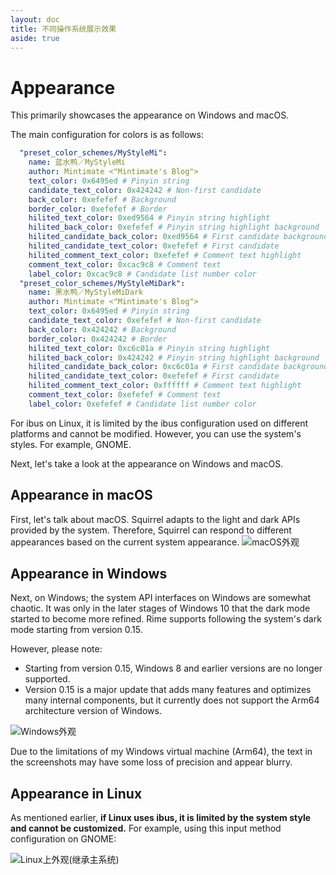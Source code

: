 ```yaml
---
layout: doc
title: 不同操作系统展示效果
aside: true
---
```

# Appearance
This primarily showcases the appearance on Windows and macOS.

<div class="wwads-cn wwads-horizontal" data-id="266" ></div>

The main configuration for colors is as follows:
```yaml
  "preset_color_schemes/MyStyleMi":
    name: 蓝水鸭／MyStyleMi
    author: Mintimate <"Mintimate's Blog">
    text_color: 0x6495ed # Pinyin string
    candidate_text_color: 0x424242 # Non-first candidate
    back_color: 0xefefef # Background
    border_color: 0xefefef # Border
    hilited_text_color: 0xed9564 # Pinyin string highlight
    hilited_back_color: 0xefefef # Pinyin string highlight background
    hilited_candidate_back_color: 0xed9564 # First candidate background
    hilited_candidate_text_color: 0xefefef # First candidate
    hilited_comment_text_color: 0xefefef # Comment text highlight
    comment_text_color: 0xcac9c8 # Comment text
    label_color: 0xcac9c8 # Candidate list number color
  "preset_color_schemes/MyStyleMiDark":
    name: 黑水鸭／MyStyleMiDark
    author: Mintimate <"Mintimate's Blog">
    text_color: 0x6495ed # Pinyin string
    candidate_text_color: 0xefefef # Non-first candidate
    back_color: 0x424242 # Background
    border_color: 0x424242 # Border
    hilited_text_color: 0xc6c01a # Pinyin string highlight
    hilited_back_color: 0x424242 # Pinyin string highlight background
    hilited_candidate_back_color: 0xc6c01a # First candidate background
    hilited_candidate_text_color: 0xefefef # First candidate
    hilited_comment_text_color: 0xffffff # Comment text highlight
    comment_text_color: 0xefefef # Comment text
    label_color: 0xefefef # Candidate list number color
```

For ibus on Linux, it is limited by the ibus configuration used on different platforms and cannot be modified. However, you can use the system's styles. For example, GNOME.

Next, let's take a look at the appearance on Windows and macOS.

## Appearance in macOS
First, let's talk about macOS. Squirrel adapts to the light and dark APIs provided by the system. Therefore, Squirrel can respond to different appearances based on the current system appearance.
![macOS外观](/image/demo/macOS_Mint.webp)

## Appearance in Windows
Next, on Windows; the system API interfaces on Windows are somewhat chaotic. It was only in the later stages of Windows 10 that the dark mode started to become more refined. Rime supports following the system's dark mode starting from version 0.15.

However, please note:
- Starting from version 0.15, Windows 8 and earlier versions are no longer supported.
- Version 0.15 is a major update that adds many features and optimizes many internal components, but it currently does not support the Arm64 architecture version of Windows.

![Windows外观](/image/demo/Windows_Mint.webp)

Due to the limitations of my Windows virtual machine (Arm64), the text in the screenshots may have some loss of precision and appear blurry.

## Appearance in Linux
As mentioned earlier, **if Linux uses ibus, it is limited by the system style and cannot be customized.** For example, using this input method configuration on GNOME:

![Linux上外观(继承主系统)](/image/demo/Linux_Mint.webp)


